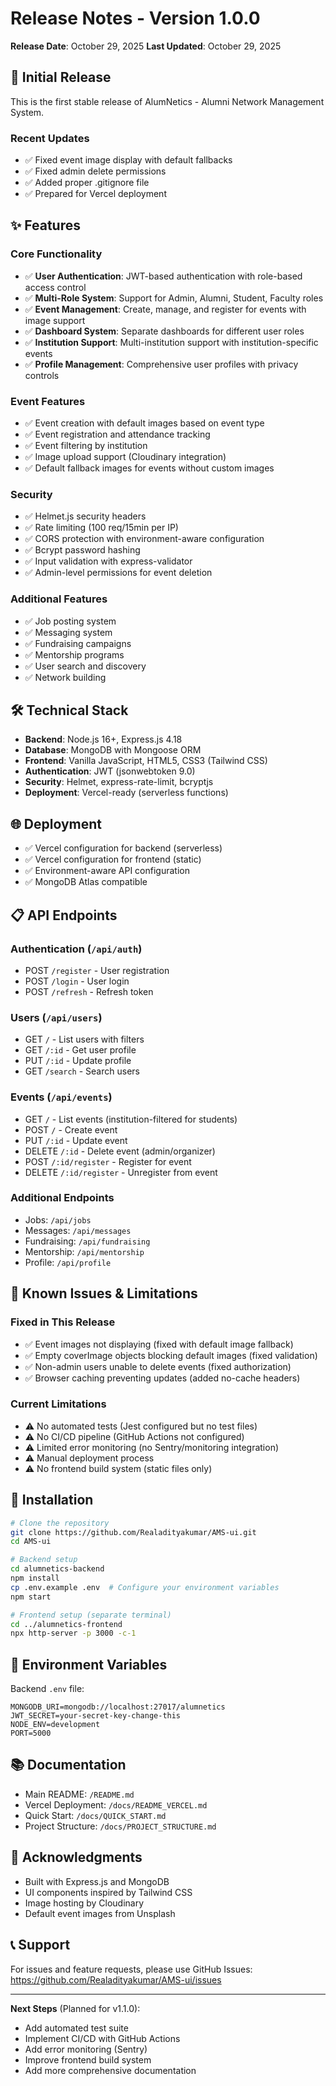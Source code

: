 # Release Notes - Version 1.0.0

**Release Date**: October 29, 2025
**Last Updated**: October 29, 2025

## 🎉 Initial Release

This is the first stable release of AlumNetics - Alumni Network Management System.

### Recent Updates
- ✅ Fixed event image display with default fallbacks
- ✅ Fixed admin delete permissions
- ✅ Added proper .gitignore file
- ✅ Prepared for Vercel deployment

## ✨ Features

### Core Functionality
- ✅ **User Authentication**: JWT-based authentication with role-based access control
- ✅ **Multi-Role System**: Support for Admin, Alumni, Student, Faculty roles
- ✅ **Event Management**: Create, manage, and register for events with image support
- ✅ **Dashboard System**: Separate dashboards for different user roles
- ✅ **Institution Support**: Multi-institution support with institution-specific events
- ✅ **Profile Management**: Comprehensive user profiles with privacy controls

### Event Features
- ✅ Event creation with default images based on event type
- ✅ Event registration and attendance tracking
- ✅ Event filtering by institution
- ✅ Image upload support (Cloudinary integration)
- ✅ Default fallback images for events without custom images

### Security
- ✅ Helmet.js security headers
- ✅ Rate limiting (100 req/15min per IP)
- ✅ CORS protection with environment-aware configuration
- ✅ Bcrypt password hashing
- ✅ Input validation with express-validator
- ✅ Admin-level permissions for event deletion

### Additional Features
- ✅ Job posting system
- ✅ Messaging system
- ✅ Fundraising campaigns
- ✅ Mentorship programs
- ✅ User search and discovery
- ✅ Network building

## 🛠️ Technical Stack

- **Backend**: Node.js 16+, Express.js 4.18
- **Database**: MongoDB with Mongoose ORM
- **Frontend**: Vanilla JavaScript, HTML5, CSS3 (Tailwind CSS)
- **Authentication**: JWT (jsonwebtoken 9.0)
- **Security**: Helmet, express-rate-limit, bcryptjs
- **Deployment**: Vercel-ready (serverless functions)

## 🌐 Deployment

- ✅ Vercel configuration for backend (serverless)
- ✅ Vercel configuration for frontend (static)
- ✅ Environment-aware API configuration
- ✅ MongoDB Atlas compatible

## 📋 API Endpoints

### Authentication (`/api/auth`)
- POST `/register` - User registration
- POST `/login` - User login
- POST `/refresh` - Refresh token

### Users (`/api/users`)
- GET `/` - List users with filters
- GET `/:id` - Get user profile
- PUT `/:id` - Update profile
- GET `/search` - Search users

### Events (`/api/events`)
- GET `/` - List events (institution-filtered for students)
- POST `/` - Create event
- PUT `/:id` - Update event
- DELETE `/:id` - Delete event (admin/organizer)
- POST `/:id/register` - Register for event
- DELETE `/:id/register` - Unregister from event

### Additional Endpoints
- Jobs: `/api/jobs`
- Messages: `/api/messages`
- Fundraising: `/api/fundraising`
- Mentorship: `/api/mentorship`
- Profile: `/api/profile`

## 🐛 Known Issues & Limitations

### Fixed in This Release
- ✅ Event images not displaying (fixed with default image fallback)
- ✅ Empty coverImage objects blocking default images (fixed validation)
- ✅ Non-admin users unable to delete events (fixed authorization)
- ✅ Browser caching preventing updates (added no-cache headers)

### Current Limitations
- ⚠️ No automated tests (Jest configured but no test files)
- ⚠️ No CI/CD pipeline (GitHub Actions not configured)
- ⚠️ Limited error monitoring (no Sentry/monitoring integration)
- ⚠️ Manual deployment process
- ⚠️ No frontend build system (static files only)

## 📝 Installation

```bash
# Clone the repository
git clone https://github.com/Realadityakumar/AMS-ui.git
cd AMS-ui

# Backend setup
cd alumnetics-backend
npm install
cp .env.example .env  # Configure your environment variables
npm start

# Frontend setup (separate terminal)
cd ../alumnetics-frontend
npx http-server -p 3000 -c-1
```

## 🔐 Environment Variables

Backend `.env` file:
```
MONGODB_URI=mongodb://localhost:27017/alumnetics
JWT_SECRET=your-secret-key-change-this
NODE_ENV=development
PORT=5000
```

## 📚 Documentation

- Main README: `/README.md`
- Vercel Deployment: `/docs/README_VERCEL.md`
- Quick Start: `/docs/QUICK_START.md`
- Project Structure: `/docs/PROJECT_STRUCTURE.md`

## 🙏 Acknowledgments

- Built with Express.js and MongoDB
- UI components inspired by Tailwind CSS
- Image hosting by Cloudinary
- Default event images from Unsplash

## 📞 Support

For issues and feature requests, please use GitHub Issues:
https://github.com/Realadityakumar/AMS-ui/issues

---

**Next Steps** (Planned for v1.1.0):
- Add automated test suite
- Implement CI/CD with GitHub Actions
- Add error monitoring (Sentry)
- Improve frontend build system
- Add more comprehensive documentation
